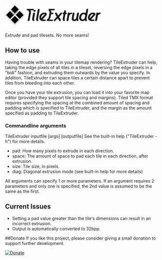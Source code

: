 ![](extruder_title.png) 
================
Extrude and pad tilesets.  No more seams!

## How to use
  Having trouble with seams in your tilemap rendering?  TileExtruder can help, taking the edge pixels of all tiles in a tileset, reversing the edge pixels in a "bidi" fashion, and extruding them outwards by the value you specify.  In addition, TileExtruder can space tiles a certain distance apart to prevent tiles from bleeding into each other.
  
  Once you have your tile extrusion, you can load it into your favorite map editor (provided they support tile spacing and margins).  Tiled TMX format requires specifying the spacing at the combined amount of spacing and padding which is specified to TileExtruder, and the margin as the amount specified as padding to TileExtruder.
  
### Commandline arguments
TileExtruder inputfile [args] [outputfile]
See the built-in help ("TileExtruder -h") for more details.
* pad:  How many pixels to extrude in each direction.
* space:  The amount of space to pad each tile in each direction, after extrusion.
* size:  Tile size, in pixels.
* diag:  Diagonal extrusion mode (see built-in help for more details)

All arguments can specify 1 or more parameters.  If an argument requires 2 parameters and only one is specified, the 2nd value is assumed to be the same as the first.

## Current Issues
* Setting a pad value greater than the tile's dimensions can result in an incorrect extrusion.
* Output is automatically converted to 32bpp.

##Donate
If you like this project, please consider giving a small donation to support further development.

[![Donate](https://www.paypalobjects.com/en_US/i/btn/btn_donate_LG.gif)](https://www.paypal.com/cgi-bin/webscr?cmd=_donations&business=RHZMPB4RL3T82&lc=US&item_name=Nobu%27s%20Monkey%2dX%20projects&currency_code=USD&bn=PP%2dDonationsBF%3abtn_donate_LG%2egif%3aNonHosted)


